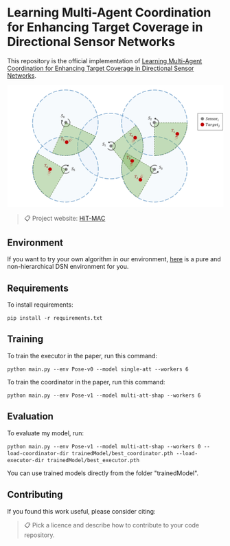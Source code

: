 # Learning Multi-Agent Coordination for Enhancing Target Coverage in Directional Sensor Networks

This repository is the official implementation of [Learning Multi-Agent Coordination for Enhancing Target Coverage in Directional Sensor Networks](https://arxiv.org/abs/2010.13110). 

![](graphicExplaining/DSN_5.Jpeg)
>📋  Project website: [HiT-MAC](https://sites.google.com/view/hit-mac)

## Environment
If you want to try your own algorithm in our environment, [here](https://github.com/XuJing1022/DSN) is a pure and non-hierarchical DSN environment for you.

## Requirements

To install requirements:

```setup
pip install -r requirements.txt
```

## Training
To train the executor in the paper, run this command:

```train
python main.py --env Pose-v0 --model single-att --workers 6
```

To train the coordinator in the paper, run this command:

```train
python main.py --env Pose-v1 --model multi-att-shap --workers 6
```

## Evaluation

To evaluate my model, run:

```eval
python main.py --env Pose-v1 --model multi-att-shap --workers 0 --load-coordinator-dir trainedModel/best_coordinator.pth --load-executor-dir trainedModel/best_executor.pth
```

You can use trained models directly from the folder "trainedModel".

## Contributing
If you found this work useful, please consider citing:
>📋  Pick a licence and describe how to contribute to your code repository. 
